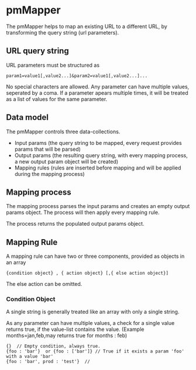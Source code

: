 # pmMapper

The pmMapper helps to map an existing URL to a different URL, by transforming the query string (url parameters).

## URL query string

URL parameters must be structured as 

```
param1=value1[,value2...]&param2=value1[,value2...]...
```

No special characters are allowed.
Any parameter can have multiple values, seperated by a coma.
If a parameter apears multiple times, it will be treated as a list of values for the same parameter.

## Data model

The pmMapper controls three data-collections.

- Input params  (the query string to be mapped, every request provides params that will be parsed)
- Output params (the resulting query string, with every mapping process, a new output param object will be created)
- Mapping rules (rules are inserted before mapping and will be applied during the mapping process)

## Mapping process

The mapping process parses the input params and creates an empty output params object.
The process will then apply every mapping rule.

The process returns the populated output params object.

## Mapping Rule

A mapping rule can have two or three components, provided as objects in an array

```
{condition object} , { action object} [,{ else action object}] 
```

The else action can be omitted.


### Condition Object

A single string is generally treated like an array with only a single string.

As any parameter can have multiple values, a check for a single value returns true, if the value-list contains the value.
(Example months=jan,feb,may returns true for months : feb)

```
{}  // Empty condition, always true.
{foo : 'bar'}  or {foo : ['bar']} // True if it exists a param 'foo' with a value 'bar'
{foo : 'bar', prod : 'test'}  // 
```


